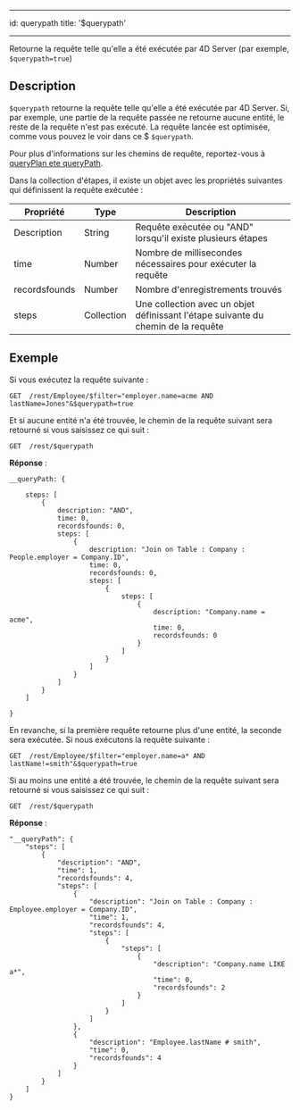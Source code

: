 - - -
id: querypath title: '$querypath'
- - -

Retourne la requête telle qu'elle a été exécutée par 4D Server (par exemple, `$querypath=true`)

## Description

`$querypath` retourne la requête telle qu'elle a été exécutée par 4D Server. Si, par exemple, une partie de la requête passée ne retourne aucune entité, le reste de la requête n'est pas exécuté. La requête lancée est optimisée, comme vous pouvez le voir dans ce $ `$querypath`.

Pour plus d'informations sur les chemins de requête, reportez-vous à [queryPlan ete queryPath](genInfo.md#querypath-and-queryplan).

Dans la collection d'étapes, il existe un objet avec les propriétés suivantes qui définissent la requête exécutée :

| Propriété     | Type       | Description                                                                       |
| ------------- | ---------- | --------------------------------------------------------------------------------- |
| Description   | String     | Requête exécutée ou "AND" lorsqu'il existe plusieurs étapes                       |
| time          | Number     | Nombre de millisecondes nécessaires pour exécuter la requête                      |
| recordsfounds | Number     | Nombre d'enregistrements trouvés                                                  |
| steps         | Collection | Une collection avec un objet définissant l'étape suivante du chemin de la requête |

## Exemple

Si vous exécutez la requête suivante :

 `GET  /rest/Employee/$filter="employer.name=acme AND lastName=Jones"&$querypath=true`

Et si aucune entité n'a été trouvée, le chemin de la requête suivant sera retourné si vous saisissez ce qui suit :

`GET  /rest/$querypath`

**Réponse** :

```
__queryPath: {

    steps: [
        {
            description: "AND",
            time: 0,
            recordsfounds: 0,
            steps: [
                {
                    description: "Join on Table : Company : People.employer = Company.ID",
                    time: 0,
                    recordsfounds: 0,
                    steps: [
                        {
                            steps: [
                                {
                                    description: "Company.name = acme",
                                    time: 0,
                                    recordsfounds: 0
                                }
                            ]
                        }
                    ]
                }
            ]
        }
    ]

}
```

En revanche, si la première requête retourne plus d'une entité, la seconde sera exécutée. Si nous exécutons la requête suivante :

 `GET  /rest/Employee/$filter="employer.name=a* AND lastName!=smith"&$querypath=true`

Si au moins une entité a été trouvée, le chemin de la requête suivant sera retourné si vous saisissez ce qui suit :

 `GET  /rest/$querypath`

**Réponse** :

```
"__queryPath": {
    "steps": [
        {
            "description": "AND",
            "time": 1,
            "recordsfounds": 4,
            "steps": [
                {
                    "description": "Join on Table : Company : Employee.employer = Company.ID",
                    "time": 1,
                    "recordsfounds": 4,
                    "steps": [
                        {
                            "steps": [
                                {
                                    "description": "Company.name LIKE a*",
                                    "time": 0,
                                    "recordsfounds": 2
                                }
                            ]
                        }
                    ]
                },
                {
                    "description": "Employee.lastName # smith",
                    "time": 0,
                    "recordsfounds": 4
                }
            ]
        }
    ]
}
```
